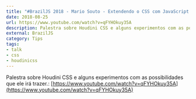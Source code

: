 ```yaml
---
title: "#BrazilJS 2018 - Mario Souto - Extendendo o CSS com JavaScript e magia - feat. Houdini"
date: 2018-08-25
url: https://www.youtube.com/watch?v=qFYHOkuy35A
description: Palestra sobre Houdini CSS e alguns experimentos com as possibilidades que ele irá trazer.
external: BrazilJS
category: Tips
tags:
- talk
- css
- houdinicss
---
```


Palestra sobre Houdini CSS e alguns experimentos com as possibilidades que ele irá trazer.: [https://www.youtube.com/watch?v=qFYHOkuy35A](https://www.youtube.com/watch?v=qFYHOkuy35A)

